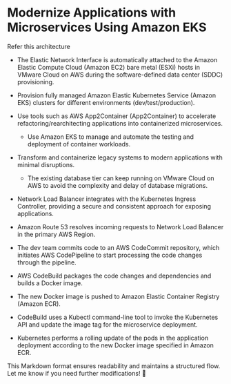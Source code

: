 # Modernize Applications with Microservices Using Amazon EKS

Refer this architecture


- The Elastic Network Interface is automatically attached to the Amazon Elastic Compute Cloud (Amazon EC2) bare metal (ESXi) hosts in VMware Cloud on AWS during the software-defined data center (SDDC) provisioning.

- Provision fully managed Amazon Elastic Kubernetes Service (Amazon EKS) clusters for different environments (dev/test/production).

- Use tools such as AWS App2Container (App2Container) to accelerate refactoring/rearchitecting applications into containerized microservices.  
  - Use Amazon EKS to manage and automate the testing and deployment of container workloads.

- Transform and containerize legacy systems to modern applications with minimal disruptions.  
  - The existing database tier can keep running on VMware Cloud on AWS to avoid the complexity and delay of database migrations.

- Network Load Balancer integrates with the Kubernetes Ingress Controller, providing a secure and consistent approach for exposing applications.

- Amazon Route 53 resolves incoming requests to Network Load Balancer in the primary AWS Region.

- The dev team commits code to an AWS CodeCommit repository, which initiates AWS CodePipeline to start processing the code changes through the pipeline.

- AWS CodeBuild packages the code changes and dependencies and builds a Docker image.

- The new Docker image is pushed to Amazon Elastic Container Registry (Amazon ECR).

- CodeBuild uses a Kubectl command-line tool to invoke the Kubernetes API and update the image tag for the microservice deployment.

- Kubernetes performs a rolling update of the pods in the application deployment according to the new Docker image specified in Amazon ECR.


This Markdown format ensures readability and maintains a structured flow. Let me know if you need further modifications! 🚀
